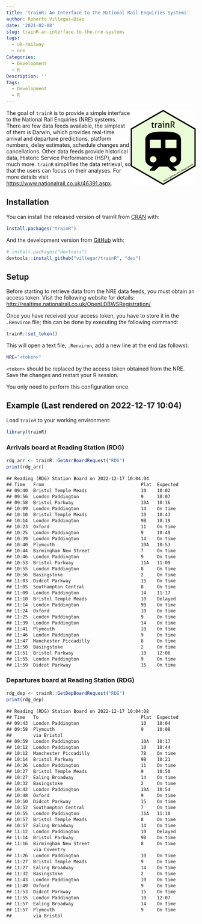 ```yaml
---
title: 'trainR: An Interface to the National Rail Enquiries Systems'
author: Roberto Villegas-Diaz
date: '2021-02-08'
slug: trainR-an-interface-to-the-nre-systems
tags:
  - uk-railway
  - nre
Categories:
  - Development
  - R
Description: ''
Tags:
  - Development
  - R
---
```


<img src="https://raw.githubusercontent.com/villegar/trainR/main/inst/images/logo.png" alt="logo" align="right" height=200px/>

The goal of `trainR` is to provide a simple interface to the 
National Rail Enquiries (NRE) systems. There are few data feeds 
available, the simplest of them is Darwin, which provides real-time 
arrival and departure predictions, platform numbers, delay estimates, 
schedule changes and cancellations. Other data feeds provide historical 
data, Historic Service Performance (HSP), and much more. `trainR` 
simplifies the data retrieval, so that the users can focus on their 
analyses. For more details visit 
https://www.nationalrail.co.uk/46391.aspx.

## Installation

You can install the released version of trainR from [CRAN](https://CRAN.R-project.org) with:

``` r
install.packages("trainR")
```

And the development version from [GitHub](https://github.com/) with:

``` r
# install.packages("devtools")
devtools::install_github("villegar/trainR", "dev")
```

## Setup
Before starting to retrieve data from the NRE data feeds, you must obtain an access token. 
Visit the following website for details: http://realtime.nationalrail.co.uk/OpenLDBWSRegistration/

Once you have received your access token, you have to store it in the `.Renviron` file; this can be 
done by executing the following command:


```r
trainR::set_token()
```

This will open a text file, `.Renviron`, add a new line at the end (as follows):

```bash
NRE="<token>"
```

`<token>` should be replaced by the access token obtained from the NRE. Save the changes and restart 
your R session.

You only need to perform this configuration once.

## Example (Last rendered on 2022-12-17 10:04)

Load `trainR` to your working environment:

```r
library(trainR)
```

### Arrivals board at Reading Station (RDG)


```r
rdg_arr <- trainR::GetArrBoardRequest("RDG")
print(rdg_arr)
```

```
## Reading (RDG) Station Board on 2022-12-17 10:04:04
## Time   From                                    Plat  Expected
## 09:40  Bristol Temple Meads                    10    10:02
## 09:56  London Paddington                       9     10:07
## 09:58  Bristol Parkway                         10A   10:16
## 10:09  London Paddington                       14    On time
## 10:10  Bristol Temple Meads                    10    10:43
## 10:14  London Paddington                       9B    10:19
## 10:23  Oxford                                  11    On time
## 10:25  London Paddington                       9     10:49
## 10:39  London Paddington                       14    On time
## 10:40  Plymouth                                10A   10:53
## 10:44  Birmingham New Street                   7     On time
## 10:46  London Paddington                       9     On time
## 10:53  Bristol Parkway                         11A   11:09
## 10:55  London Paddington                       8     On time
## 10:56  Basingstoke                             2     On time
## 11:03  Didcot Parkway                          15    On time
## 11:05  Southampton Central                     8     On time
## 11:09  London Paddington                       14    11:17
## 11:10  Bristol Temple Meads                    10    Delayed
## 11:14  London Paddington                       9B    On time
## 11:24  Oxford                                  10    On time
## 11:25  London Paddington                       9     On time
## 11:39  London Paddington                       14    On time
## 11:41  Plymouth                                10    On time
## 11:46  London Paddington                       9     On time
## 11:47  Manchester Piccadilly                   8     On time
## 11:50  Basingstoke                             2     On time
## 11:51  Bristol Parkway                         10    12:06
## 11:55  London Paddington                       9     On time
## 11:59  Didcot Parkway                          15    On time
```

### Departures board at Reading Station (RDG)


```r
rdg_dep <- trainR::GetDepBoardRequest("RDG")
print(rdg_dep)
```

```
## Reading (RDG) Station Board on 2022-12-17 10:04:08
## Time   To                                      Plat  Expected
## 09:43  London Paddington                       10    10:04
## 09:58  Plymouth                                9     10:08
##        via Bristol                             
## 09:59  London Paddington                       10A   10:17
## 10:12  London Paddington                       10    10:44
## 10:12  Manchester Piccadilly                   7B    On time
## 10:14  Bristol Parkway                         9B    10:21
## 10:26  London Paddington                       11    On time
## 10:27  Bristol Temple Meads                    9     10:50
## 10:27  Ealing Broadway                         14    On time
## 10:32  Basingstoke                             2     On time
## 10:42  London Paddington                       10A   10:54
## 10:48  Oxford                                  9     On time
## 10:50  Didcot Parkway                          15    On time
## 10:52  Southampton Central                     7     On time
## 10:55  London Paddington                       11A   11:10
## 10:57  Bristol Temple Meads                    8     On time
## 10:57  Ealing Broadway                         14    On time
## 11:12  London Paddington                       10    Delayed
## 11:14  Bristol Parkway                         9B    On time
## 11:16  Birmingham New Street                   8     On time
##        via Coventry                            
## 11:26  London Paddington                       10    On time
## 11:27  Bristol Temple Meads                    9     On time
## 11:27  Ealing Broadway                         14    On time
## 11:32  Basingstoke                             2     On time
## 11:43  London Paddington                       10    On time
## 11:49  Oxford                                  9     On time
## 11:53  Didcot Parkway                          15    On time
## 11:55  London Paddington                       10    12:07
## 11:57  Ealing Broadway                         14    On time
## 11:57  Plymouth                                9     On time
##        via Bristol
```

